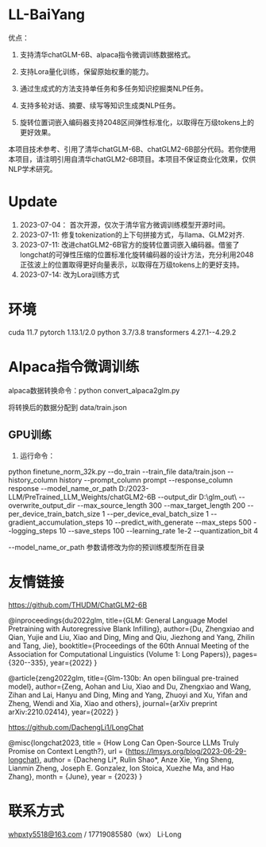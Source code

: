 # LL-BaiYang

优点：

1. 支持清华chatGLM-6B、alpaca指令微调训练数据格式。

2. 支持Lora量化训练，保留原始权重的能力。

3. 通过生成式的方法支持单任务和多任务知识挖掘类NLP任务。

4. 支持多轮对话、摘要、续写等知识生成类NLP任务。

5. 旋转位置词嵌入编码器支持2048区间弹性标准化，以取得在万级tokens上的更好效果。

本项目技术参考、引用了清华chatGLM-6B、chatGLM2-6B部分代码。若你使用本项目，请注明引用自清华chatGLM2-6B项目。本项目不保证商业化效果，仅供NLP学术研究。


# Update
1. 2023-07-04： 首次开源，仅次于清华官方微调训练模型开源时间。
2. 2023-07-11: 修复tokenization的上下句拼接方式，与llama、GLM2对齐.
3. 2023-07-11: 改进chatGLM2-6B官方的旋转位置词嵌入编码器。借鉴了longchat的可弹性压缩的位置标准化旋转编码器的设计方法，充分利用2048正弦波上的位置取得更好向量表示，以取得在万级tokens上的更好支持。
4. 2023-07-14: 改为Lora训练方式

# 环境

cuda 11.7
pytorch 1.13.1/2.0
python 3.7/3.8
transformers 4.27.1--4.29.2

# Alpaca指令微调训练

alpaca数据转换命令：python convert_alpaca2glm.py

将转换后的数据分配到 data/train.json


## GPU训练

1. 运行命令：

python finetune_norm_32k.py --do_train --train_file data/train.json  --history_column history  --prompt_column prompt --response_column response  --model_name_or_path D:/2023-LLM/PreTrained_LLM_Weights/chatGLM2-6B   --output_dir D:\glm_out\ --overwrite_output_dir --max_source_length 300 --max_target_length 200 --per_device_train_batch_size 1 --per_device_eval_batch_size 1 --gradient_accumulation_steps 10 --predict_with_generate --max_steps 500 --logging_steps 10 --save_steps 100 --learning_rate 1e-2 --quantization_bit 4 

--model_name_or_path 参数请修改为你的预训练模型所在目录


# 友情链接

https://github.com/THUDM/ChatGLM2-6B

@inproceedings{du2022glm,
  title={GLM: General Language Model Pretraining with Autoregressive Blank Infilling},
  author={Du, Zhengxiao and Qian, Yujie and Liu, Xiao and Ding, Ming and Qiu, Jiezhong and Yang, Zhilin and Tang, Jie},
  booktitle={Proceedings of the 60th Annual Meeting of the Association for Computational Linguistics (Volume 1: Long Papers)},
  pages={320--335},
  year={2022}
}

@article{zeng2022glm,
  title={Glm-130b: An open bilingual pre-trained model},
  author={Zeng, Aohan and Liu, Xiao and Du, Zhengxiao and Wang, Zihan and Lai, Hanyu and Ding, Ming and Yang, Zhuoyi and Xu, Yifan and Zheng, Wendi and Xia, Xiao and others},
  journal={arXiv preprint arXiv:2210.02414},
  year={2022}
}

https://github.com/DachengLi1/LongChat

@misc{longchat2023,
    title = {How Long Can Open-Source LLMs Truly Promise on Context Length?},
    url = {https://lmsys.org/blog/2023-06-29-longchat},
    author = {Dacheng Li*, Rulin Shao*, Anze Xie, Ying Sheng, Lianmin Zheng, Joseph E. Gonzalez, Ion Stoica, Xuezhe Ma, and Hao Zhang},
    month = {June},
    year = {2023}
}

# 联系方式

whpxty5518@163.com / 17719085580（wx） Li·Long 



